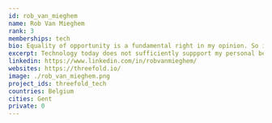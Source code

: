 ```yaml
---
id: rob_van_mieghem
name: Rob Van Mieghem
rank: 3
memberships: tech
bio: Equality of opportunity is a fundamental right in my opinion. So is privacy that goes beyond being a personal right as it is a necessity for democracy to function. A better world is something that starts with yourself. Technology today does not sufficiently suppport my personal believes of how a bettter world might look like, especially not how it is made available to the majority of the world population. I'm a nerd and proud of it so let's start doing what is right.
excerpt: Technology today does not sufficiently suppport my personal believes of how a bettter world might look like.
linkedin: https://www.linkedin.com/in/robvanmieghem/
websites: https://threefold.io/
image: ./rob_van_mieghem.png
project_ids: threefold_tech
countries: Belgium
cities: Gent
private: 0
---
```

